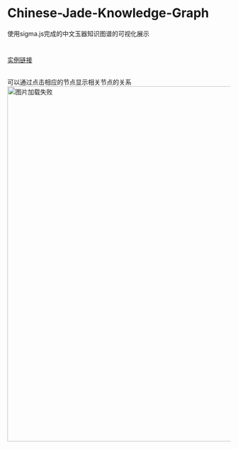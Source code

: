 # Chinese-Jade-Knowledge-Graph
使用sigma.js完成的中文玉器知识图谱的可视化展示
#
[实例链接](https://lhmdanchaofan.github.io/Chinese-Jade-Knowledge-Graph/test.html)<br>
##
可以通过点击相应的节点显示相关节点的关系
<img src="https://github.com/LHMdanchaofan/Chinese-Jade-Knowledge-Graph/blob/master/kg.PNG" width="950" height="800" alt="图片加载失败"/>
